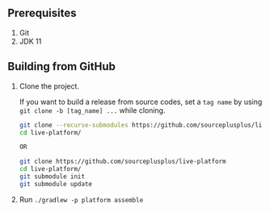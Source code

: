 ## Prerequisites

1. Git
2. JDK 11

## Building from GitHub
1. Clone the project.

    If you want to build a release from source codes, set a `tag name` by using `git clone -b [tag_name] ...` while cloning.
    
    ```bash
    git clone --recurse-submodules https://github.com/sourceplusplus/live-platform
    cd live-platform/
    
    OR
    
    git clone https://github.com/sourceplusplus/live-platform
    cd live-platform/
    git submodule init
    git submodule update
    ```
   
1. Run `./gradlew -p platform assemble`
